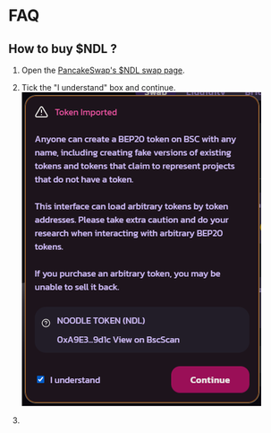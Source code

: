 # FAQ

## How to buy $NDL ?

1) Open the [PancakeSwap's $NDL swap page](https://exchange.pancakeswap.finance/#/swap?outputCurrency=0xA9E35a238D9D7977c9c929A4e1B0127C39449d1c).

2) Tick the "I understand" box and continue.
![Import Token](import_token.png)

3)

